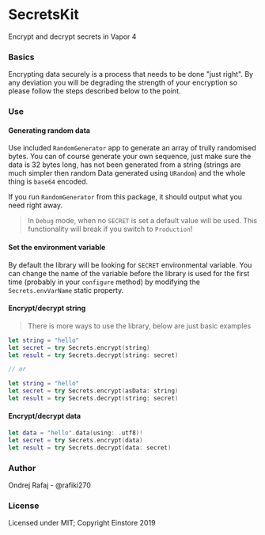 # SecretsKit

Encrypt and decrypt secrets in Vapor 4

### Basics

Encrypting data securely is a process that needs to be done "just right". By any deviation you will be degrading the strength of your encryption so please follow the steps described below to the point.


### Use

#### Generating random data

Use included `RandomGenerator` app to generate an array of trully randomised bytes. You can of course generate your own sequence, just make sure the data is 32 bytes long, has not been generated from a string (strings are much simpler then random Data generated using `URandom`) and the whole thing is `base64` encoded.

If you run `RandomGenerator` from this package, it should output what you need right away.

> In `Debug` mode, when no `SECRET` is set a default value will be used. This functionality will break if you switch to `Production`!

#### Set the environment variable

By default the library will be looking for `SECRET` environmental variable. You can change the name of the variable before the library is used for the first time (probably in your `configure` method) by modifying the `Secrets.envVarName` static property.

#### Encrypt/decrypt string

> There is more ways to use the library, below are just basic examples

```swift
let string = "hello"
let secret = try Secrets.encrypt(string)
let result = try Secrets.decrypt(string: secret)

// or

let string = "hello"
let secret = try Secrets.encrypt(asData: string)
let result = try Secrets.decrypt(string: secret)
```

#### Encrypt/decrypt data

```swift
let data = "hello".data(using: .utf8)!
let secret = try Secrets.encrypt(data)
let result = try Secrets.decrypt(data: secret)
```

### Author

Ondrej Rafaj - @rafiki270


### License

Licensed under MIT; Copyright Einstore 2019
